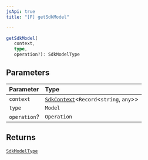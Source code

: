```yaml
---
jsApi: true
title: "[F] getSdkModel"

---
```

```ts
getSdkModel(
   context, 
   type, 
   operation?): SdkModelType
```

## Parameters

| Parameter | Type |
| :------ | :------ |
| `context` | [`SdkContext`](../interfaces/SdkContext.md)<`Record`<`string`, `any`\>\> |
| `type` | `Model` |
| `operation`? | `Operation` |

## Returns

[`SdkModelType`](../interfaces/SdkModelType.md)
